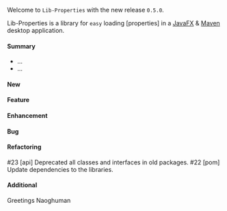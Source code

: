 Welcome to `Lib-Properties` with the new release `0.5.0`.

Lib-Properties is a library for `easy` loading [properties] in a [JavaFX] &amp; 
[Maven] desktop application.



#### Summary
* ...
* ...



#### New



#### Feature



#### Enhancement



#### Bug



#### Refactoring
#23 [api] Deprecated all classes and interfaces in old packages.
#22 [pom] Update dependencies to the libraries.



#### Additional



Greetings
Naoghuman



[//]: # (Issues which will be integrated in this release)



[//]: # (Links)
[JavaFX]:http://docs.oracle.com/javase/8/javase-clienttechnologies.htm
[Maven]:http://maven.apache.org/
